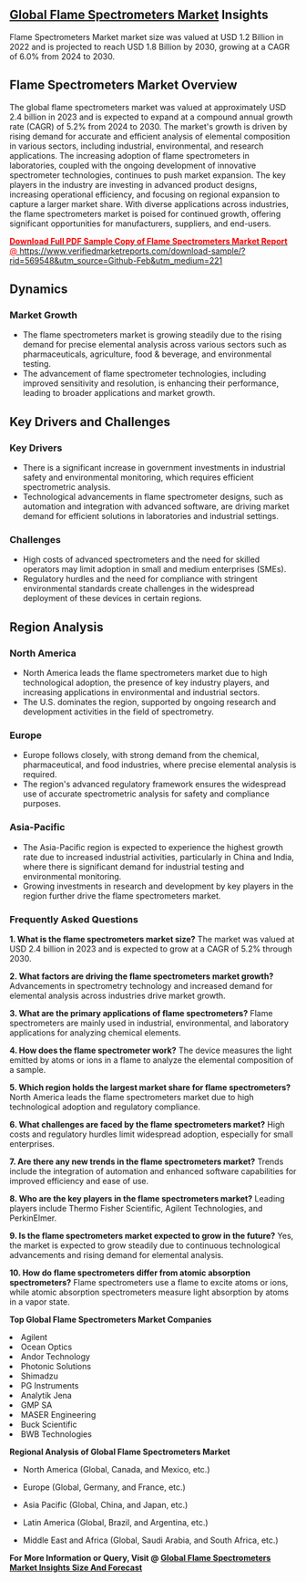 <h2><a href="https://www.verifiedmarketreports.com/download-sample/?rid=569548&amp;utm_source=Github&amp;utm_medium=221" target="_blank">Global Flame Spectrometers Market</a> Insights</h2><p>Flame Spectrometers Market market size was valued at USD 1.2 Billion in 2022 and is projected to reach USD 1.8 Billion by 2030, growing at a CAGR of 6.0% from 2024 to 2030.</p><p> <h2>Flame Spectrometers Market Overview</h2> <p>The global flame spectrometers market was valued at approximately USD 2.4 billion in 2023 and is expected to expand at a compound annual growth rate (CAGR) of 5.2% from 2024 to 2030. The market's growth is driven by rising demand for accurate and efficient analysis of elemental composition in various sectors, including industrial, environmental, and research applications. The increasing adoption of flame spectrometers in laboratories, coupled with the ongoing development of innovative spectrometer technologies, continues to push market expansion. The key players in the industry are investing in advanced product designs, increasing operational efficiency, and focusing on regional expansion to capture a larger market share. With diverse applications across industries, the flame spectrometers market is poised for continued growth, offering significant opportunities for manufacturers, suppliers, and end-users.</p> <p><a href="download-sample-link"><p><span class=""><span style="color: #ff0000;"><strong>Download Full PDF Sample Copy of Flame Spectrometers Market Report</strong> @ </span><a href="https://www.verifiedmarketreports.com/download-sample/?rid=569548&amp;utm_source=Github-Feb&amp;utm_medium=221" target="_blank">https://www.verifiedmarketreports.com/download-sample/?rid=569548&amp;utm_source=Github-Feb&amp;utm_medium=221</a></span></p></a></p> <h2>Dynamics</h2> <h3>Market Growth</h3> <ul> <li>The flame spectrometers market is growing steadily due to the rising demand for precise elemental analysis across various sectors such as pharmaceuticals, agriculture, food & beverage, and environmental testing.</li> <li>The advancement of flame spectrometer technologies, including improved sensitivity and resolution, is enhancing their performance, leading to broader applications and market growth.</li> </ul> <h2>Key Drivers and Challenges</h2> <h3>Key Drivers</h3> <ul> <li>There is a significant increase in government investments in industrial safety and environmental monitoring, which requires efficient spectrometric analysis.</li> <li>Technological advancements in flame spectrometer designs, such as automation and integration with advanced software, are driving market demand for efficient solutions in laboratories and industrial settings.</li> </ul> <h3>Challenges</h3> <ul> <li>High costs of advanced spectrometers and the need for skilled operators may limit adoption in small and medium enterprises (SMEs).</li> <li>Regulatory hurdles and the need for compliance with stringent environmental standards create challenges in the widespread deployment of these devices in certain regions.</li> </ul> <h2>Region Analysis</h2> <h3>North America</h3> <ul> <li>North America leads the flame spectrometers market due to high technological adoption, the presence of key industry players, and increasing applications in environmental and industrial sectors.</li> <li>The U.S. dominates the region, supported by ongoing research and development activities in the field of spectrometry.</li> </ul> <h3>Europe</h3> <ul> <li>Europe follows closely, with strong demand from the chemical, pharmaceutical, and food industries, where precise elemental analysis is required.</li> <li>The region's advanced regulatory framework ensures the widespread use of accurate spectrometric analysis for safety and compliance purposes.</li> </ul> <h3>Asia-Pacific</h3> <ul> <li>The Asia-Pacific region is expected to experience the highest growth rate due to increased industrial activities, particularly in China and India, where there is significant demand for industrial testing and environmental monitoring.</li> <li>Growing investments in research and development by key players in the region further drive the flame spectrometers market.</li> </ul> <h3>Frequently Asked Questions</h3> <p><strong>1. What is the flame spectrometers market size?</strong> The market was valued at USD 2.4 billion in 2023 and is expected to grow at a CAGR of 5.2% through 2030.</p> <p><strong>2. What factors are driving the flame spectrometers market growth?</strong> Advancements in spectrometry technology and increased demand for elemental analysis across industries drive market growth.</p> <p><strong>3. What are the primary applications of flame spectrometers?</strong> Flame spectrometers are mainly used in industrial, environmental, and laboratory applications for analyzing chemical elements.</p> <p><strong>4. How does the flame spectrometer work?</strong> The device measures the light emitted by atoms or ions in a flame to analyze the elemental composition of a sample.</p> <p><strong>5. Which region holds the largest market share for flame spectrometers?</strong> North America leads the flame spectrometers market due to high technological adoption and regulatory compliance.</p> <p><strong>6. What challenges are faced by the flame spectrometers market?</strong> High costs and regulatory hurdles limit widespread adoption, especially for small enterprises.</p> <p><strong>7. Are there any new trends in the flame spectrometers market?</strong> Trends include the integration of automation and enhanced software capabilities for improved efficiency and ease of use.</p> <p><strong>8. Who are the key players in the flame spectrometers market?</strong> Leading players include Thermo Fisher Scientific, Agilent Technologies, and PerkinElmer.</p> <p><strong>9. Is the flame spectrometers market expected to grow in the future?</strong> Yes, the market is expected to grow steadily due to continuous technological advancements and rising demand for elemental analysis.</p> <p><strong>10. How do flame spectrometers differ from atomic absorption spectrometers?</strong> Flame spectrometers use a flame to excite atoms or ions, while atomic absorption spectrometers measure light absorption by atoms in a vapor state.</p> </p><p><strong>Top Global Flame Spectrometers Market Companies</strong></p><div data-test-id=""><p><li>Agilent</li><li> Ocean Optics</li><li> Andor Technology</li><li> Photonic Solutions</li><li> Shimadzu</li><li> PG Instruments</li><li> Analytik Jena</li><li> GMP SA</li><li> MASER Engineering</li><li> Buck Scientific</li><li> BWB Technologies</li></p><div><strong>Regional Analysis of&nbsp;Global Flame Spectrometers Market</strong></div><ul><li dir="ltr"><p dir="ltr">North America&nbsp;(Global, Canada, and Mexico, etc.)</p></li><li dir="ltr"><p dir="ltr">Europe (Global, Germany, and France, etc.)</p></li><li dir="ltr"><p dir="ltr">Asia Pacific&nbsp;(Global, China, and Japan, etc.)</p></li><li dir="ltr"><p dir="ltr">Latin America&nbsp;(Global, Brazil, and Argentina, etc.)</p></li><li dir="ltr">Middle East and Africa&nbsp;(Global, Saudi Arabia, and South Africa, etc.)</li></ul><p><strong>For More Information or Query, Visit @&nbsp;</strong><strong><a href="https://www.verifiedmarketreports.com/product/flame-spectrometers-market/?utm_source=Github&amp;utm_medium=221" target="_blank">Global Flame Spectrometers Market Insights Size And Forecast</a></strong></p></div>
